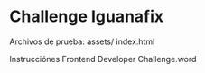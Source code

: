 # Challenge Iguanafix
Archivos de prueba:
assets/
index.html


Instrucciónes
Frontend Developer Challenge.word
